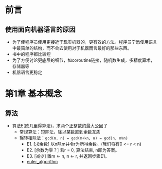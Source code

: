 # 前言
## 使用面向机器语言的原因
* 为了使程序员使用更接近于现实机器的，更有效的方法。程序员宁愿使用语言中最简单的结构，而不会去使用对于机器而言最好的那些东西。
* 书中的程序都比较短
* 为了方便讨论更底层的细节，如coroutine链接，随机数生成，多精度算术，存储器等
* 机器语言更稳定

# 第1章 基本概念
## 算法
* 算法E(欧几里得算法)，求两个正整数的最大公因子
   * 常规算法：短除法，除以某数直到余数互质
   * 辗转相除法：`gcd(m, n) = gcd(m+kn, n) = gcd(n, m%n)`
      * E1. [求余数] 以n除m并令r为所得余数。(我们将有0 <= r < n)
      * E2. [余数为零？] 若r = 0, 算法结束, n即为答案。
      * E3. [减少] 置m <- n, n <- r, 并返回步骤E1。
      * [euler_algorithm](./pictures/euler_algorithm.png)



